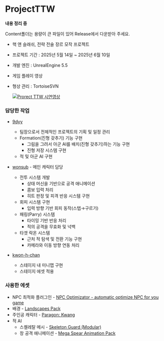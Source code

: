 # ProjectTTW

**내용 정리 중**

Content폴더는 용량이 큰 파일이 있어 Release에서 다운받아 주세요.

- 핵 앤 슬래쉬, 전략 전술 장르 모작 프로젝트

- 프로젝트 기간 : 2025년 5월 14일 ~ 2025년 6월 10일

- 개발 엔진 : UnrealEngine 5.5

- 게임 플레이 영상

- 형상 관리 : TortoiseSVN

  [![Prorect TTW 시연영상](http://img.youtube.com/vi/_vSz0Fo4x4Q/0.jpg)](https://youtu.be/_vSz0Fo4x4Q)

### 담당한 작업
- [9dyy](https://github.com/9dyy)
  - 팀장으로서 전체적인 프로젝트의 기획 및 일정 관리
  - Formation(진형 갖추기) 기능 구현
    - 그림을 그려서 아군 AI를 배치(진형 갖추기)하는 기능 구현
    - 진형 저장 시스템 구현
  - 적 및 아군 AI 구현
- [wonsub](https://github.com/wonsub) - 메인 캐릭터 담당
  - 전투 시스템 개발
      - 상태 머신을 기반으로 공격 애니메이션
      - 콤보 입력 처리
      - 히트 판정 및 피격 반응 시스템 구현
  - 회피 시스템 구현
     - 입력 방향 기반 회피 동작(스텝→구르기)
  - 패링(Parry) 시스템
     - 타이밍 기반 반응 처리
     - 적의 공격을 무효화 및 넉백
  - 타겟 락온 시스템
     - 근처 적 탐색 및 전환 기능 구현
     - 카메라와 이동 방향 연동 처리
  
- [kwon-h-chan](https://github.com/kwon-h-chan)
  - 스테이지 내 미니맵 구현
  - 스테이지 에셋 적용

### 사용한 에셋
- NPC 최적화 플러그인 - [NPC Optimizator - automatic optimize NPC for you game](https://www.fab.com/ko/listings/8ecf84fa-0b4e-4e00-a696-638e1ee7b6ec)
- 배경 - [Landscapes Pack](https://www.fab.com/ko/listings/c6a8fa58-84f1-4bb8-935d-a3467e9fe58d)
- 주인공 캐릭터 - [Paragon: Kwang](https://www.fab.com/ko/listings/f4c67e92-b976-4b5b-ab9f-4c25b010f6f3)
- 적 AI
  - 스켈레탈 메시 - [Skeleton Guard (Modular)](https://www.fab.com/ko/listings/e6d40511-9e66-4fd9-be1c-7032099c0d75)
  - 창 공격 애니메이션 - [Mega Spear Animation Pack](https://www.fab.com/ko/listings/a6f8de4a-b0a3-4b9b-8afc-bd6f1bf20bfa)
    

